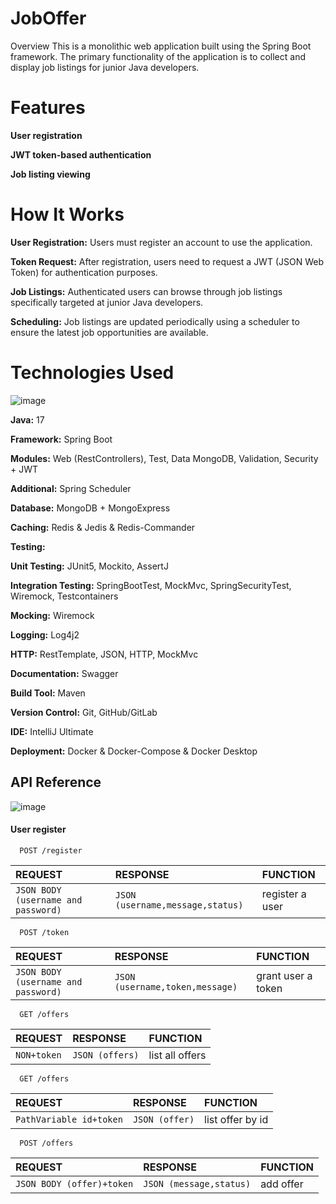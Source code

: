 
# JobOffer

Overview
This is a monolithic web application built using the Spring Boot framework. The primary functionality of the application is to collect and display job listings for junior Java developers.

# Features
**User registration**

**JWT token-based authentication**

**Job listing viewing**
# How It Works
**User Registration:** Users must register an account to use the application.

**Token Request:** After registration, users need to request a JWT (JSON Web Token) for authentication purposes.

**Job Listings:** Authenticated users can browse through job listings specifically targeted at junior Java developers.

**Scheduling:** Job listings are updated periodically using a scheduler to ensure the latest job opportunities are available.

# Technologies Used
![image](https://github.com/user-attachments/assets/9f807a4a-f936-4c5a-a14a-38b68241b49b)

**Java:** 17

**Framework:** Spring Boot

**Modules:** Web (RestControllers), Test, Data MongoDB, Validation, Security + JWT

**Additional:** Spring Scheduler

**Database:** MongoDB + MongoExpress

**Caching:** Redis & Jedis & Redis-Commander

**Testing:**

**Unit Testing:** JUnit5, Mockito, AssertJ

**Integration Testing:** SpringBootTest, MockMvc, SpringSecurityTest, Wiremock, Testcontainers

**Mocking:** Wiremock

**Logging:** Log4j2

**HTTP:** RestTemplate, JSON, HTTP, MockMvc

**Documentation:** Swagger

**Build Tool:** Maven

**Version Control:** Git, GitHub/GitLab

**IDE:** IntelliJ Ultimate

**Deployment:** Docker & Docker-Compose & Docker Desktop


## API Reference
![image](https://github.com/user-attachments/assets/e9116e74-0d88-4ecd-97e6-54861e3a50e2)

#### User register

```http
  POST /register
```

| REQUEST                             | RESPONSE | FUNCTION                |
| :--------                           | :------- | :------------------------- |
| `JSON BODY (username and password)` | `JSON (username,message,status)` | register a user|

```http
  POST /token
```

| REQUEST                             | RESPONSE | FUNCTION                |
| :--------                           | :------- | :------------------------- |
| `JSON BODY (username and password)` | `JSON (username,token,message)` | grant user a token|

```http
  GET /offers
```

| REQUEST                             | RESPONSE | FUNCTION                |
| :--------                           | :------- | :------------------------- |
| `NON+token` | `JSON (offers)` | list all offers|

```http
  GET /offers
```

| REQUEST                             | RESPONSE | FUNCTION                |
| :--------                           | :------- | :------------------------- |
| `PathVariable id+token` | `JSON (offer)` | list offer by id|

```http
  POST /offers
```

| REQUEST                             | RESPONSE | FUNCTION                |
| :--------                           | :------- | :------------------------- |
| `JSON BODY (offer)+token` | `JSON (message,status)` | add offer|




